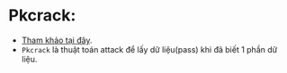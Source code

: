 # Pkcrack:
- [Tham khảo tại đây](https://github.com/keyunluo/pkcrack#readme).
- `Pkcrack` là thuật toán attack để lấy dữ liệu(pass) khi đã biết 1 phần dữ liệu.
